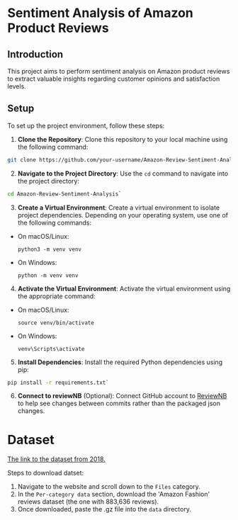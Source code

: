 # Sentiment Analysis of Amazon Product Reviews

## Introduction

This project aims to perform sentiment analysis on Amazon product reviews to extract valuable insights regarding customer opinions and satisfaction levels. 

## Setup

To set up the project environment, follow these steps:

1. **Clone the Repository**: Clone this repository to your local machine using the following command:
```bash 
git clone https://github.com/your-username/Amazon-Review-Sentiment-Analysis.git
```

2. **Navigate to the Project Directory**: Use the `cd` command to navigate into the project directory:

```bash
cd Amazon-Review-Sentiment-Analysis`
```

3. **Create a Virtual Environment**: Create a virtual environment to isolate project dependencies. Depending on your operating system, use one of the following commands:
- On macOS/Linux:
  ```
  python3 -m venv venv
  ```
- On Windows:
  ```
  python -m venv venv
  ```

4. **Activate the Virtual Environment**: Activate the virtual environment using the appropriate command:
- On macOS/Linux:
  ```
  source venv/bin/activate
  ```
- On Windows:
  ```
  venv\Scripts\activate
  ```

5. **Install Dependencies**: Install the required Python dependencies using pip:
```bash
pip install -r requirements.txt`
```

6. **Connect to reviewNB** (Optional): Connect GitHub account to [ReviewNB](ttps://app.reviewnb.com/) to help see changes between commits rather than the packaged json changes. 


# Dataset

[The link to the dataset from 2018.](https://cseweb.ucsd.edu/~jmcauley/datasets/amazon_v2/#files)

Steps to download datset:
1. Navigate to the website and scroll down to the `Files` category.
2. In the `Per-category data` section, download the 'Amazon Fashion' reviews dataset (the one with 883,636 reviews).
3. Once downloaded, paste the .gz file into the `data` directory. 

